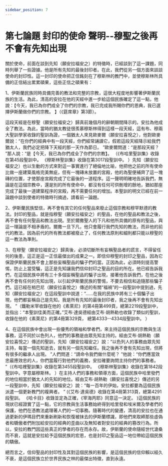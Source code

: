 ```yaml
---
sidebar_position: 7
---
```


# 第七論題 封印的使命 聲明--穆聖之後再不會有先知出現

關於使命，前面在談到先知（願安拉福安之）的特徵時，已經談到了這一課題，同時列舉了一些證據。他是所有先知的最後封印者。在此，我們從另一個方面來談談使命的封印性。這一封印的使命把正信銘刻在了穆斯林的教門中，並使穆斯林所具備的正信結出累累碩果，這些正信之碩果有：

1、伊斯蘭民族同時具備完善的教法和完整的宗教，這很大程度地影響著伊斯蘭民族的生活。為此，清高的安拉在他的天經中進一步給這個民族確定了這一點，他說：【今天，我已為你們成全了你們的宗教，我已完成我所賜你們的恩典，我已選擇伊斯蘭做你們的宗教。 】（《筵席章》第3節）。

這段天經是在穆聖（願安拉福安之）歸真前幾個月的辭朝期間降示的。安拉為他成全了教法。為此，當時的猶太教徒很羨慕穆斯林得到這樣一段天經，這有布、穆兩大聖訓學家收錄的聖訓為證，一個猶太人來見歐麥爾（願安拉喜悅之），他對歐麥爾說：“在你們的經典中有一段天經，你們經常誦讀它，假若這段天經降示給我們猶太人，我們必定把降下天經的那一天作為節日。 ”歐麥爾問道：“是那段天經？ ”那人說：“是【今天，我已為你們成全了你們的宗教】。 （《布哈里聖訓集》收錄在第45段聖訓中。 《穆斯林聖訓集》收錄在第3017段聖訓中。 ）先知（願安拉福安之）也以生動的方式來對這一事實進行了絕倫地比喻，他把他之前的所有使命比做一座建築風格完美無疵，但有一塊磚未放置的宮殿，他的為聖便補齊了這一塊磚的位置，才使那座宮殿完成了它最後的一道程序。這一聲明明確地告訴我們，無論是在這個宗教中，還是別的所有使命中，都沒有任何可供刪增的餘地，猶如那座完成了最後一道建築程序的宮殿，再不需要任何的增加。本聖訓的明文已經在前一論題中談到使者的特徵時刊摘過，請看前一論題。

2、伊斯蘭民族堅信，再不會有其它的任何聖品來廢止這個宗教和穆罕默德的教法。封印的聖品，就是指穆聖（願安拉福安之）的聖品，在他的聖品和教法之後，再不會有任何聖品和教法出現。至於爾撒聖人的下凡和他所具備的原有的聖品，與這一理論是不相矛盾的。爾撒一旦下凡，他只會履行我們先知的教法，而非他的前代的教法，因為前代的所有教法都被廢止了，任何教法原則和細則都只能以穆聖的這一教法為準則。

3、在穆聖（願安拉福安之）歸真後，必須切斷所有妄稱聖品者的謊言，不得留任何的後患，這正是這一正信最傑出的成果之一。即信仰穆聖的封印之聖品，因為它保證伊斯蘭民族不會上那些妄稱聖品的騙子們的當。正因為此，必須時刻提高警惕，防止上當受騙，這正是先知讓我們信仰封印之聖品的目的所在。他已經告訴我們，在這個民族中將有三十多個妄稱聖品的騙子出現，接著他告訴我們，在他之後再不會有任何的先知出現，以引起伊斯蘭民族的警惕，不要去相信和追隨那些騙子們。這已經在梢巴尼（願安拉喜悅之）傳述的有關“福禍”的一段聖訓中提到過，先知（願安拉福安之）在這段聖訓中說道：“……在我的民族中將有三十個騙子出現，他們都妄稱自己是先知。我是所有先知的最後封印者，我之後再不會有先知出現。 ”（鐵勒米宰收錄在他的《素萊尼》的第4冊第499頁，總第2219段聖訓中，並指出：“本聖訓佳美而正確。”艾布·達吳德經由艾布·胡熱勒也收錄了類似的聖訓，收錄在他的《素萊尼》的第4冊第329頁，
總第4333--4334段聖訓中。 ）

4、在這個民族中會出現一些優秀的領袖和學者們，來主持這個民族的宗教與生活事務，這不同於以色列人，他們的事務是由眾先知主持的。經由艾布·胡熱勒（願安拉喜悅之）傳述的聖訓，先知（願安拉福安之）說：“以色列人的事務由眾先知主持，每當一個先知逝去，就有另一個先知繼任。我之後再不會有先知出現，但將有很多的繼承人出現。 ”人們問道：“請命令我們做什麼呢？ ”他說：“你們應當效忠最應效忠的人，你們當履行對他們的義務，安拉確要詢問主持你們的事務者。 ”（《布哈裡聖訓集》收錄在第3455段聖訓中。 《穆斯林聖訓集》收錄在第1842段聖訓中。字意屬穆斯林。 ）在主持人們的事務和領導方面，這個民族中哈里發們的地位相當於猶太人的先知的地位。經由艾布·胡熱勒（願安拉喜悅之）傳述的另一段聖訓中，先知（願安拉福安之）說：“每一百年的伊始，安拉都要為這個民族派遣一個更新教門的複興者。 ” (《艾布·達吳德》收錄在第4冊第313頁，總第4291段聖訓。 《哈卡目》收錄並定為正確，《宰海丙耶》同意這一決定。 )這個民族的現狀已經證實了這一點，它的宗教與生活事務始終得到哈里發和埃米爾及學者們的保護，他們在憑教法處理著人們的一切事務。隨著時代的變遷，清高的安拉也在通過更新的伊瑪目們來重新刷新和恢復被抹去的伊斯蘭標識，即他們來取締那些虛偽者和驕傲者們附加給安拉的經典的歪曲以及無知者對安拉的經典的篡改行為。所以，安拉的教門因這些真正的學者的存在而永存。故，伊斯蘭的使命隨經世代滄桑而不衰，這就是安拉給予這個民族的宏恩，也是封印之聖品這一地位帶給這個民族的驕傲。

總而言之，信仰聖品的封印性及其對這個民族的影響，是這個民族的信仰賴以經久不衰，是這個民族立於世界民族之林的最傑出特徵，直到永遠。